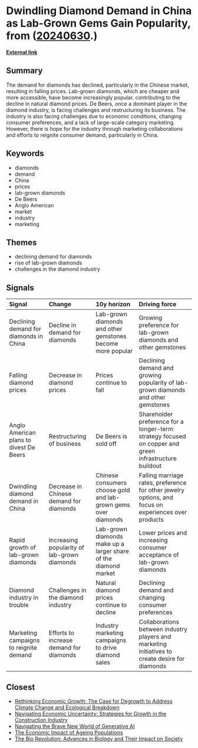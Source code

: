 # __Dwindling Diamond Demand in China as Lab-Grown Gems Gain Popularity__, from ([20240630](https://kghosh.substack.com/p/20240630).)

__[External link](https://www.cnbc.com/2024/06/05/diamond-industry-in-trouble-as-lab-grown-gemstones-tank-prices-further.html?utm_source=substack&utm_medium=email)__



## Summary

The demand for diamonds has declined, particularly in the Chinese market, resulting in falling prices. Lab-grown diamonds, which are cheaper and more accessible, have become increasingly popular, contributing to the decline in natural diamond prices. De Beers, once a dominant player in the diamond industry, is facing challenges and restructuring its business. The industry is also facing challenges due to economic conditions, changing consumer preferences, and a lack of large-scale category marketing. However, there is hope for the industry through marketing collaborations and efforts to reignite consumer demand, particularly in China.

## Keywords

* diamonds
* demand
* China
* prices
* lab-grown diamonds
* De Beers
* Anglo American
* market
* industry
* marketing

## Themes

* declining demand for diamonds
* rise of lab-grown diamonds
* challenges in the diamond industry

## Signals

| Signal                                  | Change                                      | 10y horizon                                                     | Driving force                                                                                         |
|:----------------------------------------|:--------------------------------------------|:----------------------------------------------------------------|:------------------------------------------------------------------------------------------------------|
| Declining demand for diamonds in China  | Decline in demand for diamonds              | Lab-grown diamonds and other gemstones become more popular      | Growing preference for lab-grown diamonds and other gemstones                                         |
| Falling diamond prices                  | Decrease in diamond prices                  | Prices continue to fall                                         | Declining demand and growing popularity of lab-grown diamonds and other gemstones                     |
| Anglo American plans to divest De Beers | Restructuring of business                   | De Beers is sold off                                            | Shareholder preference for a longer-term strategy focused on copper and green infrastructure buildout |
| Dwindling diamond demand in China       | Decrease in Chinese demand for diamonds     | Chinese consumers choose gold and lab-grown gems over diamonds  | Falling marriage rates, preference for other jewelry options, and focus on experiences over products  |
| Rapid growth of lab-grown diamonds      | Increasing popularity of lab-grown diamonds | Lab-grown diamonds make up a larger share of the diamond market | Lower prices and increasing consumer acceptance of lab-grown diamonds                                 |
| Diamond industry in trouble             | Challenges in the diamond industry          | Natural diamond prices continue to decline                      | Declining demand and changing consumer preferences                                                    |
| Marketing campaigns to reignite demand  | Efforts to increase demand for diamonds     | Industry marketing campaigns to drive diamond sales             | Collaborations between industry players and marketing initiatives to create desire for diamonds       |

## Closest

* [Rethinking Economic Growth: The Case for Degrowth to Address Climate Change and Ecological Breakdown](d18185596b0ee658ac31e9c3003c6d92)
* [Navigating Economic Uncertainty: Strategies for Growth in the Construction Industry](c1f03407e92d82ff6f8e3bc04f8996c2)
* [Navigating the Brave New World of Generative AI](ed237776f4979a2104f62c4985fbeba8)
* [The Economic Impact of Ageing Populations](bff595b72330d833dba477e2dc2a5656)
* [The Bio Revolution: Advances in Biology and Their Impact on Society](62a5bae52266a680c6a13bd3ef8dc48c)